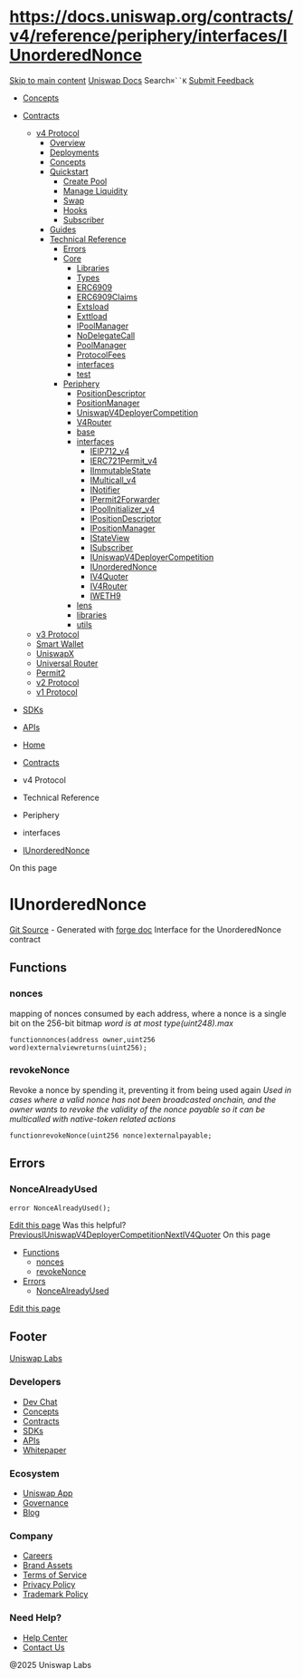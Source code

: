 # https://docs.uniswap.org/contracts/v4/reference/periphery/interfaces/IUnorderedNonce

[Skip to main content](https://docs.uniswap.org/contracts/v4/reference/periphery/interfaces/IUnorderedNonce#__docusaurus_skipToContent_fallback)
[Uniswap Docs](https://docs.uniswap.org/)
Search`⌘``K`
[Submit Feedback](https://docs.google.com/forms/d/e/1FAIpQLSdjSkZam8KiatL9XACRVxCHjDJjaPGbls77PCXDKFn4JwykXg/viewform)
  * [Concepts](https://docs.uniswap.org/concepts/overview)
  * [Contracts](https://docs.uniswap.org/contracts/v4/overview)
    * [v4 Protocol](https://docs.uniswap.org/contracts/v4/reference/periphery/interfaces/IUnorderedNonce)
      * [Overview](https://docs.uniswap.org/contracts/v4/overview)
      * [Deployments](https://docs.uniswap.org/contracts/v4/deployments)
      * [Concepts](https://docs.uniswap.org/contracts/v4/reference/periphery/interfaces/IUnorderedNonce)
      * [Quickstart](https://docs.uniswap.org/contracts/v4/reference/periphery/interfaces/IUnorderedNonce)
        * [Create Pool](https://docs.uniswap.org/contracts/v4/quickstart/create-pool)
        * [Manage Liquidity](https://docs.uniswap.org/contracts/v4/reference/periphery/interfaces/IUnorderedNonce)
        * [Swap](https://docs.uniswap.org/contracts/v4/quickstart/swap)
        * [Hooks](https://docs.uniswap.org/contracts/v4/reference/periphery/interfaces/IUnorderedNonce)
        * [Subscriber](https://docs.uniswap.org/contracts/v4/quickstart/subscriber)
      * [Guides](https://docs.uniswap.org/contracts/v4/reference/periphery/interfaces/IUnorderedNonce)
      * [Technical Reference](https://docs.uniswap.org/contracts/v4/reference/periphery/interfaces/IUnorderedNonce)
        * [Errors](https://docs.uniswap.org/contracts/v4/reference/errors/)
        * [Core](https://docs.uniswap.org/contracts/v4/reference/periphery/interfaces/IUnorderedNonce)
          * [Libraries](https://docs.uniswap.org/contracts/v4/reference/periphery/interfaces/IUnorderedNonce)
          * [Types](https://docs.uniswap.org/contracts/v4/reference/periphery/interfaces/IUnorderedNonce)
          * [ERC6909](https://docs.uniswap.org/contracts/v4/reference/core/ERC6909)
          * [ERC6909Claims](https://docs.uniswap.org/contracts/v4/reference/core/ERC6909Claims)
          * [Extsload](https://docs.uniswap.org/contracts/v4/reference/core/Extsload)
          * [Exttload](https://docs.uniswap.org/contracts/v4/reference/core/Exttload)
          * [IPoolManager](https://docs.uniswap.org/contracts/v4/reference/core/IPoolManager)
          * [NoDelegateCall](https://docs.uniswap.org/contracts/v4/reference/core/NoDelegateCall)
          * [PoolManager](https://docs.uniswap.org/contracts/v4/reference/core/PoolManager)
          * [ProtocolFees](https://docs.uniswap.org/contracts/v4/reference/core/ProtocolFees)
          * [interfaces](https://docs.uniswap.org/contracts/v4/reference/periphery/interfaces/IUnorderedNonce)
          * [test](https://docs.uniswap.org/contracts/v4/reference/periphery/interfaces/IUnorderedNonce)
        * [Periphery](https://docs.uniswap.org/contracts/v4/reference/periphery/interfaces/IUnorderedNonce)
          * [PositionDescriptor](https://docs.uniswap.org/contracts/v4/reference/periphery/PositionDescriptor)
          * [PositionManager](https://docs.uniswap.org/contracts/v4/reference/periphery/PositionManager)
          * [UniswapV4DeployerCompetition](https://docs.uniswap.org/contracts/v4/reference/periphery/UniswapV4DeployerCompetition)
          * [V4Router](https://docs.uniswap.org/contracts/v4/reference/periphery/V4Router)
          * [base](https://docs.uniswap.org/contracts/v4/reference/periphery/interfaces/IUnorderedNonce)
          * [interfaces](https://docs.uniswap.org/contracts/v4/reference/periphery/interfaces/IUnorderedNonce)
            * [IEIP712_v4](https://docs.uniswap.org/contracts/v4/reference/periphery/interfaces/IEIP712_v4)
            * [IERC721Permit_v4](https://docs.uniswap.org/contracts/v4/reference/periphery/interfaces/IERC721Permit_v4)
            * [IImmutableState](https://docs.uniswap.org/contracts/v4/reference/periphery/interfaces/IImmutableState)
            * [IMulticall_v4](https://docs.uniswap.org/contracts/v4/reference/periphery/interfaces/IMulticall_v4)
            * [INotifier](https://docs.uniswap.org/contracts/v4/reference/periphery/interfaces/INotifier)
            * [IPermit2Forwarder](https://docs.uniswap.org/contracts/v4/reference/periphery/interfaces/IPermit2Forwarder)
            * [IPoolInitializer_v4](https://docs.uniswap.org/contracts/v4/reference/periphery/interfaces/IPoolInitializer_v4)
            * [IPositionDescriptor](https://docs.uniswap.org/contracts/v4/reference/periphery/interfaces/IPositionDescriptor)
            * [IPositionManager](https://docs.uniswap.org/contracts/v4/reference/periphery/interfaces/IPositionManager)
            * [IStateView](https://docs.uniswap.org/contracts/v4/reference/periphery/interfaces/IStateView)
            * [ISubscriber](https://docs.uniswap.org/contracts/v4/reference/periphery/interfaces/ISubscriber)
            * [IUniswapV4DeployerCompetition](https://docs.uniswap.org/contracts/v4/reference/periphery/interfaces/IUniswapV4DeployerCompetition)
            * [IUnorderedNonce](https://docs.uniswap.org/contracts/v4/reference/periphery/interfaces/IUnorderedNonce)
            * [IV4Quoter](https://docs.uniswap.org/contracts/v4/reference/periphery/interfaces/IV4Quoter)
            * [IV4Router](https://docs.uniswap.org/contracts/v4/reference/periphery/interfaces/IV4Router)
            * [IWETH9](https://docs.uniswap.org/contracts/v4/reference/periphery/interfaces/IWETH9)
          * [lens](https://docs.uniswap.org/contracts/v4/reference/periphery/interfaces/IUnorderedNonce)
          * [libraries](https://docs.uniswap.org/contracts/v4/reference/periphery/interfaces/IUnorderedNonce)
          * [utils](https://docs.uniswap.org/contracts/v4/reference/periphery/interfaces/IUnorderedNonce)
    * [v3 Protocol](https://docs.uniswap.org/contracts/v4/reference/periphery/interfaces/IUnorderedNonce)
    * [Smart Wallet](https://docs.uniswap.org/contracts/v4/reference/periphery/interfaces/IUnorderedNonce)
    * [UniswapX](https://docs.uniswap.org/contracts/v4/reference/periphery/interfaces/IUnorderedNonce)
    * [Universal Router](https://docs.uniswap.org/contracts/v4/reference/periphery/interfaces/IUnorderedNonce)
    * [Permit2](https://docs.uniswap.org/contracts/v4/reference/periphery/interfaces/IUnorderedNonce)
    * [v2 Protocol](https://docs.uniswap.org/contracts/v4/reference/periphery/interfaces/IUnorderedNonce)
    * [v1 Protocol](https://docs.uniswap.org/contracts/v4/reference/periphery/interfaces/IUnorderedNonce)
  * [SDKs](https://docs.uniswap.org/sdk/v4/overview)
  * [APIs](https://docs.uniswap.org/api/subgraph/overview)


  * [Home](https://docs.uniswap.org/)
  * [Contracts](https://docs.uniswap.org/contracts/v4/overview)
  * v4 Protocol
  * Technical Reference
  * Periphery
  * interfaces
  * [IUnorderedNonce](https://docs.uniswap.org/contracts/v4/reference/periphery/interfaces/IUnorderedNonce)


On this page
# IUnorderedNonce
[Git Source](https://github.com/uniswap/v4-periphery/blob/ea2bf2e1ba6863bb809fc2ff791744f308c4a26d/src/interfaces/IUnorderedNonce.sol) - Generated with [forge doc](https://book.getfoundry.sh/reference/forge/forge-doc)
Interface for the UnorderedNonce contract
## Functions[​](https://docs.uniswap.org/contracts/v4/reference/periphery/interfaces/IUnorderedNonce#functions "Direct link to Functions")
### nonces[​](https://docs.uniswap.org/contracts/v4/reference/periphery/interfaces/IUnorderedNonce#nonces "Direct link to nonces")
mapping of nonces consumed by each address, where a nonce is a single bit on the 256-bit bitmap
_word is at most type(uint248).max_
```
functionnonces(address owner,uint256 word)externalviewreturns(uint256);
```

### revokeNonce[​](https://docs.uniswap.org/contracts/v4/reference/periphery/interfaces/IUnorderedNonce#revokenonce "Direct link to revokeNonce")
Revoke a nonce by spending it, preventing it from being used again
_Used in cases where a valid nonce has not been broadcasted onchain, and the owner wants to revoke the validity of the nonce_
_payable so it can be multicalled with native-token related actions_
```
functionrevokeNonce(uint256 nonce)externalpayable;
```

## Errors[​](https://docs.uniswap.org/contracts/v4/reference/periphery/interfaces/IUnorderedNonce#errors "Direct link to Errors")
### NonceAlreadyUsed[​](https://docs.uniswap.org/contracts/v4/reference/periphery/interfaces/IUnorderedNonce#noncealreadyused "Direct link to NonceAlreadyUsed")
```
error NonceAlreadyUsed();
```

[Edit this page](https://github.com/uniswap/uniswap-docs/tree/main/docs/contracts/v4/reference/periphery/interfaces/IUnorderedNonce.md)
Was this helpful?
[PreviousIUniswapV4DeployerCompetition](https://docs.uniswap.org/contracts/v4/reference/periphery/interfaces/IUniswapV4DeployerCompetition)[NextIV4Quoter](https://docs.uniswap.org/contracts/v4/reference/periphery/interfaces/IV4Quoter)
On this page
  * [Functions](https://docs.uniswap.org/contracts/v4/reference/periphery/interfaces/IUnorderedNonce#functions)
    * [nonces](https://docs.uniswap.org/contracts/v4/reference/periphery/interfaces/IUnorderedNonce#nonces)
    * [revokeNonce](https://docs.uniswap.org/contracts/v4/reference/periphery/interfaces/IUnorderedNonce#revokenonce)
  * [Errors](https://docs.uniswap.org/contracts/v4/reference/periphery/interfaces/IUnorderedNonce#errors)
    * [NonceAlreadyUsed](https://docs.uniswap.org/contracts/v4/reference/periphery/interfaces/IUnorderedNonce#noncealreadyused)


[Edit this page](https://github.com/uniswap/uniswap-docs/tree/main/docs/contracts/v4/reference/periphery/interfaces/IUnorderedNonce.md)
## Footer
[Uniswap Labs](https://docs.uniswap.org/)
### Developers
  * [Dev Chat](https://discord.com/invite/uniswap)
  * [Concepts](https://docs.uniswap.org/concepts/overview)
  * [Contracts](https://docs.uniswap.org/contracts/v4/overview)
  * [SDKs](https://docs.uniswap.org/sdk/v4/overview)
  * [APIs](https://docs.uniswap.org/api/subgraph/overview)
  * [Whitepaper](https://app.uniswap.org/whitepaper-v4.pdf)


### Ecosystem
  * [Uniswap App](https://app.uniswap.org/)
  * [Governance](https://www.uniswapfoundation.org/governance)
  * [Blog](https://blog.uniswap.org/)


### Company
  * [Careers](https://boards.greenhouse.io/uniswaplabs)
  * [Brand Assets](https://github.com/Uniswap/brand-assets/raw/main/Uniswap%20Brand%20Assets.zip)
  * [Terms of Service](https://support.uniswap.org/hc/en-us/articles/30935100859661-Uniswap-Labs-Terms-of-Service)
  * [Privacy Policy](https://support.uniswap.org/hc/en-us/articles/30934457771405-Uniswap-Labs-Privacy-Policy)
  * [Trademark Policy](https://support.uniswap.org/hc/en-us/articles/30934762216973-Uniswap-Labs-Trademark-Guidelines)


### Need Help?
  * [Help Center](https://support.uniswap.org/)
  * [Contact Us](https://support.uniswap.org/hc/en-us/requests/new)


@2025 Uniswap Labs
[](https://github.com/uniswap/uniswap-docs)[](https://twitter.com/Uniswap)[](https://discord.com/invite/uniswap)
